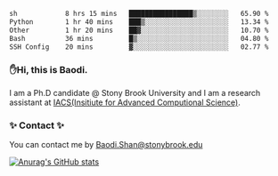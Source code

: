 <!--START_SECTION:waka-->

```txt
sh            8 hrs 15 mins   ████████████████▒░░░░░░░░   65.90 %
Python        1 hr 40 mins    ███▒░░░░░░░░░░░░░░░░░░░░░   13.34 %
Other         1 hr 20 mins    ██▓░░░░░░░░░░░░░░░░░░░░░░   10.70 %
Bash          36 mins         █▒░░░░░░░░░░░░░░░░░░░░░░░   04.80 %
SSH Config    20 mins         ▓░░░░░░░░░░░░░░░░░░░░░░░░   02.77 %
```

<!--END_SECTION:waka-->

### ✋Hi, this is Baodi. 

I am a Ph.D candidate @ Stony Brook University and I am a research assistant at [IACS(Insitiute for Advanced Computional Science)](https://iacs.stonybrook.edu/).

### ✨ Contact ✨

You can contact me by [Baodi.Shan@stonybrook.edu](mailto:Baodi.Shan@stonybrook.edu)

[![Anurag's GitHub stats](https://github-readme-stats.vercel.app/api?username=lwshanbd&theme=jolly&show_icons=true&count_private=true&include_all_commits=true)](https://github.com/anuraghazra/github-readme-stats)



<!--
**lwshanbd/lwshanbd** is a ✨ _special_ ✨ repository because its `README.md` (this file) appears on your GitHub profile.

Here are some ideas to get you started:

- 🔭 I’m currently working on ...
- 🌱 I’m currently learning ...
- 👯 I’m looking to collaborate on ...
- 🤔 I’m looking for help with ...
- 💬 Ask me about ...
- 📫 How to reach me: ...
- 😄 Pronouns: ...
- ⚡ Fun fact: ...
-->
